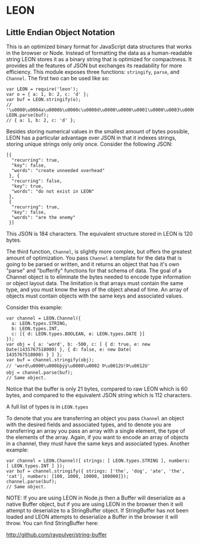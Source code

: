 # LEON
## Little Endian Object Notation

This is an optimized binary format for JavaScript data structures that works in the browser or Node. Instead of formatting the data as a human-readable string LEON stores it as a binary string that is optimized for compactness. It provides all the features of JSON but exchanges its readability for more efficiency. This module exposes three functions: `stringify`, `parse`, and `Channel`. The first two can be used like so:

```
var LEON = require('leon');
var o = { a: 1, b: 2, c: 'd' };
var buf = LEON.stringify(o);
// '\u0000\u0004a\u0000b\u0000c\u0000d\u0000\u0000\u0001\u0000\u0003\u0000\u0001\u0002\t\u0000\u0000\u0001\u0000\u0002\u0010\u0003'
LEON.parse(buf);
// { a: 1, b: 2, c: 'd' }; 
```

Besides storing numerical values in the smallest amount of bytes possible, LEON has a particular advantage over JSON in that it indexes strings, storing unique strings only only once. Consider the following JSON:

```
[{
  "recurring": true,
  "key": false,
  "words": "create unneeded overhead"
 }, {
  "recurring": false,
  "key": true,
  "words": "do not exist in LEON"
 },
 {
  "recurring": true,
  "key": false,
  "words": "are the enemy"
 }]
```

This JSON is 184 characters. The equivalent structure stored in LEON is 120 bytes.

The third function, `Channel`, is slightly more complex, but offers the greatest amount of optimization. You pass `Channel` a template for the data that is going to be parsed or written, and it returns an object that has it's own "parse" and "bufferify" functions for that schema of data. The goal of a Channel object is to eliminate the bytes needed to encode type information or object layout data. The limitation is that arrays must contain the same type, and you must know the keys of the object ahead of time. An array of objects must contain objects with the same keys and associated values.

Consider this example:

```
var channel = LEON.Channel({
  a: LEON.types.STRING,
  b: LEON.types.INT,
  c: [{ d: LEON.types.BOOLEAN, e: LEON.types.DATE }]
});
var obj = { a: 'word', b: -500, c: [ { d: true, e: new Date(1435767518000) }, { d: false, e: new Date(
1435767518000) } ] };
var buf = channel.stringify(obj);
// 'word\u0000\u000bþÿÿ\u0000\u0002 Þ\u0012U!Þ\u0012U'
obj = channel.parse(buf);
// Same object.
```
Notice that the buffer is only 21 bytes, compared to raw LEON which is 60 bytes, and compared to the equivalent JSON string which is 112 characters.

A full list of types is in `LEON.types`

To denote that you are transferring an object you pass `Channel` an object with the desired fields and associated types, and to denote you are transferring an array you pass an array with a single element, the type of the elements of the array. Again, if you want to encode an array of objects in a channel, they must have the same keys and associated types. Another example:

```
var channel = LEON.Channel({ strings: [ LEON.types.STRING ], numbers: [ LEON.types.INT ] });
var buf = channel.stringify({ strings: ['the', 'dog', 'ate', 'the', 'cat'], numbers: [100, 1000, 10000, 100000]});
channel.parse(buf);
// Same object.
```

NOTE: If you are using LEON in Node.js then a Buffer will deserialize as a native Buffer object, but if you are using LEON in the browser then it will attempt to deserialize to a StringBuffer object. If StringBuffer has not been loaded and LEON attempts to deserialize a Buffer in the browser it will throw. You can find StringBuffer here:

http://github.com/raypulver/string-buffer

